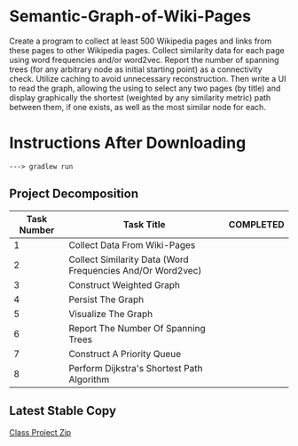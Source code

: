 # Semantic-Graph-of-Wiki-Pages
Create a program to collect at least 500 Wikipedia pages and links from these pages to other Wikipedia pages. Collect similarity data for each page using word frequencies and/or word2vec. Report the number of spanning trees (for any arbitrary node as initial starting point) as a connectivity check. Utilize caching to avoid unnecessary reconstruction. Then write a UI to read the graph, allowing the using to select any two pages (by title) and display graphically the shortest (weighted by any similarity metric) path between them, if one exists, as well as the most similar node for each.
# Instructions After Downloading
```
---> gradlew run
```

## Project Decomposition
Task Number | Task Title | COMPLETED
----------- | ---------- | ---------
1 | Collect Data From Wiki-Pages | 
2 | Collect Similarity Data (Word Frequencies And/Or Word2vec)| 
3 | Construct Weighted Graph | 
4 | Persist The Graph | 
5 | Visualize The Graph | 
6 | Report The Number Of Spanning Trees | 
7 | Construct A Priority Queue | 
8 | Perform Dijkstra's Shortest Path Algorithm | 

## Latest Stable Copy
[Class Project Zip](--------------------)